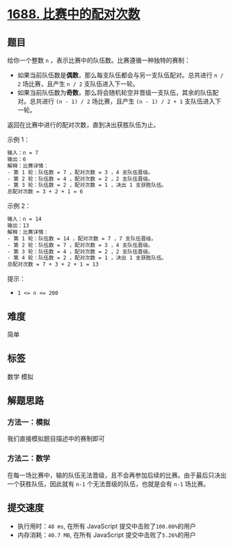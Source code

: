 # [1688. 比赛中的配对次数](https://leetcode-cn.com/problems/count-of-matches-in-tournament/)

## 题目

给你一个整数 `n` ，表示比赛中的队伍数。比赛遵循一种独特的赛制：

- 如果当前队伍数是**偶数**，那么每支队伍都会与另一支队伍配对。总共进行 `n / 2` 场比赛，且产生 `n / 2` 支队伍进入下一轮。
- 如果当前队伍数为**奇数**，那么将会随机轮空并晋级一支队伍，其余的队伍配对。总共进行 `(n - 1) / 2` 场比赛，且产生 `(n - 1) / 2 + 1` 支队伍进入下一轮。

返回在比赛中进行的配对次数，直到决出获胜队伍为止。

示例 1：

```txt
输入：n = 7
输出：6
解释：比赛详情：
- 第 1 轮：队伍数 = 7 ，配对次数 = 3 ，4 支队伍晋级。
- 第 2 轮：队伍数 = 4 ，配对次数 = 2 ，2 支队伍晋级。
- 第 3 轮：队伍数 = 2 ，配对次数 = 1 ，决出 1 支获胜队伍。
总配对次数 = 3 + 2 + 1 = 6
```

示例 2：

```txt
输入：n = 14
输出：13
解释：比赛详情：
- 第 1 轮：队伍数 = 14 ，配对次数 = 7 ，7 支队伍晋级。
- 第 2 轮：队伍数 = 7 ，配对次数 = 3 ，4 支队伍晋级。
- 第 3 轮：队伍数 = 4 ，配对次数 = 2 ，2 支队伍晋级。
- 第 4 轮：队伍数 = 2 ，配对次数 = 1 ，决出 1 支获胜队伍。
总配对次数 = 7 + 3 + 2 + 1 = 13
```

提示：

- `1 <= n <= 200`

## 难度

简单

## 标签

数学 模拟

## 解题思路

### 方法一：模拟

我们直接模拟题目描述中的赛制即可

### 方法二：数学

在每一场比赛中，输的队伍无法晋级，且不会再参加后续的比赛。由于最后只决出一个获胜队伍，因此就有 `n-1` 个无法晋级的队伍，也就是会有 `n-1` 场比赛。

## 提交速度

- 执行用时：`48 ms`, 在所有 JavaScript 提交中击败了`100.00%`的用户
- 内存消耗：`40.7 MB`, 在所有 JavaScript 提交中击败了`5.26%`的用户
